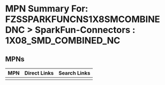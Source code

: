 



# MPN Summary For: FZSSPARKFUNCNS1X8SMCOMBINEDNC > SparkFun-Connectors : 1X08_SMD_COMBINED_NC

## MPNs
  

|MPN|Direct Links|Search Links|
| :--- | :--- | :--- |
||||
